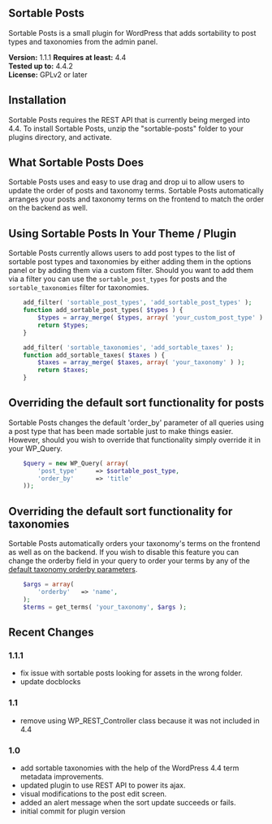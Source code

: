 ## Sortable Posts
Sortable Posts is a small plugin for WordPress that adds sortability to post types and taxonomies from the admin panel.

**Version:**			1.1.1 
**Requires at least:**	4.4  
**Tested up to:**		4.4.2  
**License:**			GPLv2 or later  

## Installation
Sortable Posts requires the REST API that is currently being merged into 4.4. To install Sortable Posts, unzip the "sortable-posts" folder to your plugins directory, and activate.

## What Sortable Posts Does
Sortable Posts uses and easy to use drag and drop ui to allow users to update the order of posts and taxonomy terms. Sortable Posts automatically arranges your posts and taxonomy terms on the frontend to match the order on the backend as well.

## Using Sortable Posts In Your Theme / Plugin
Sortable Posts currently allows users to add post types to the list of sortable post types and taxonomies by either adding them in the options panel or by adding them via a custom filter. Should you want to add them via a filter you can use the `sortable_post_types` for posts and the `sortable_taxonomies` filter for taxonomies.

``` php
	add_filter( 'sortable_post_types', 'add_sortable_post_types' );
	function add_sortable_post_types( $types ) {
		$types = array_merge( $types, array( 'your_custom_post_type' ) );
		return $types;
	}
```

```php
	add_filter( 'sortable_taxonomies', 'add_sortable_taxes' );
	function add_sortable_taxes( $taxes ) {
		$taxes = array_merge( $taxes, array( 'your_taxonomy' ) );
		return $taxes;
	}
```

## Overriding the default sort functionality for posts
Sortable Posts changes the default 'order_by' parameter of all queries using a post type that has been made sortable just to make things easier. However, should you wish to override that functionality simply override it in your WP_Query.

```php
	$query = new WP_Query( array(
		'post_type'		=> $sortable_post_type,
		'order_by'		=> 'title'
	));
```

## Overriding the default sort functionality for taxonomies
Sortable Posts automatically orders your taxonomy's terms on the frontend as well as on the backend. If you wish to disable this feature you can change the orderby field in your query to order your terms by any of the [default taxonomy orderby parameters](https://codex.wordpress.org/Function_Reference/get_terms#Possible_Arguments).

```php
	$args = array(
		'orderby'	=> 'name',
	);
	$terms = get_terms( 'your_taxonomy', $args );
```

## Recent Changes

### 1.1.1
 - fix issue with sortable posts looking for assets in the wrong folder.
 - update docblocks

### 1.1
 - remove using WP_REST_Controller class because it was not included in 4.4

### 1.0
 - add sortable taxonomies with the help of the WordPress 4.4 term metadata improvements.
 - updated plugin to use REST API to power its ajax.
 - visual modifications to the post edit screen.
 - added an alert message when the sort update succeeds or fails.
 - initial commit for plugin version